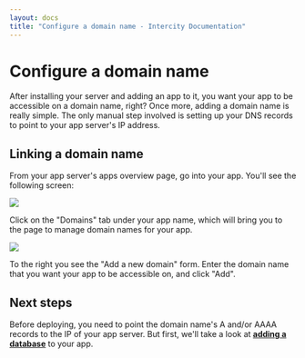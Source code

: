 ```yaml
---
layout: docs
title: "Configure a domain name - Intercity Documentation"
---
```


<h1 class="m-t-0">Configure a domain name</h1>

After installing your server and adding an app to it, you want your app to be accessible on a domain name, right? Once more, adding a domain name is really simple. The only manual step involved is setting up your DNS records to point to your app server's IP address.

## Linking a domain name

From your app server's apps overview page, go into your app. You'll see the following screen:

<img src="/images/docs-app-details@2x.png" class="img-responsive">

Click on the "Domains" tab under your app name, which will bring you to the page to manage domain names for your app.

<img src="/images/docs-app-domains@2x.png" class="img-responsive">

To the right you see the "Add a new domain" form. Enter the domain name that you want your app to be accessible on, and click "Add".

## Next steps

Before deploying, you need to point the domain name's A and/or AAAA records to the IP of your app server. But first, we'll take a look at **[adding a database](/docs/add-a-database.html)** to your app.
